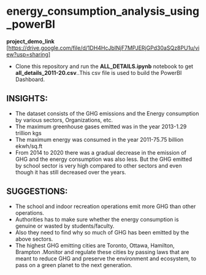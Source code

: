 # energy_consumption_analysis_using_powerBI
**project_demo_link** [https://drive.google.com/file/d/1DH4HcJbINjF7MPJERjGPd30aSQz8PU1u/view?usp=sharing] 
- Clone this repository and run the **ALL_DETAILS.ipynb** notebook to get **all_details_2011-20.csv**..This csv file is used to build the PowerBI Dashboard.

## INSIGHTS:
- The dataset consists of  the GHG emissions and the Energy consumption by various sectors, Organizations, etc.
- The maximum greenhouse gases emitted was in the year 2013-1.29 trillion kgs
- The maximum energy was consumed in the year 2011-75.75 billion ekwh/sq.ft
- From 2014 to 2020 there was a gradual decrease in the emission of GHG and the energy consumption was also less.
But the GHG emitted by school sector is very high compared to other sectors and even though it has still decreased over the years. 

## SUGGESTIONS:
- The school and indoor recreation operations emit more GHG than other operations.
- Authorities has to make sure whether the energy consumption is genuine or wasted by students/faculty.
- Also they need to find why so much of GHG has been emitted by the above sectors.
- The highest GHG emitting cities are Toronto, Ottawa, Hamilton, Brampton .Monitor and regulate these cities by passing laws that are meant to reduce GHG and preserve the environment and ecosystem, to pass on a green planet to the next generation. 
